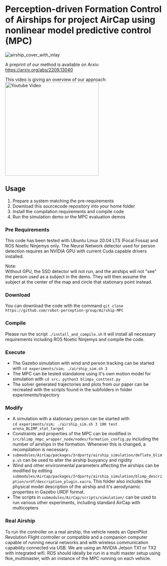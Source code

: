 # Perception-driven Formation Control of Airships for project AirCap using nonlinear model predictive control (MPC)
![airship_cover_with_inlay](https://user-images.githubusercontent.com/32105268/192122387-465e4489-5635-44d2-ab37-2071c48651a0.png)

A preprint of our method is available on Arxiv: https://arxiv.org/abs/2209.13040

This video is giving an overview of our approach:<br>
[<img src="https://img.youtube.com/vi/ihS0_VRD_kk/0.jpg" width="300" alt="Youtube Video"/>](https://www.youtube.com/watch?v=ihS0_VRD_kk)


## Usage

1. Prepare a system matching the pre-requirements
2. Download this sourcecode repository into your home folder
3. Install the compilation requirements and compile code
4. Run the simulation demo or the MPC evaluation demos

### Pre Requirements

This code has been tested with Ubuntu Linux 20.04 LTS (Focal Fossa) and ROS Noetic Ninjemys only.
The Neural Network detector used for person detection requires an NVIDIA GPU with current Cuda capable drivers installed.

Note:<br>
Without GPU, the SSD detector will not run, and the airships will not "see" the person used as a subject in the demo. They will then assume the subject at the center of the map and circle that stationary point instead.

### Download

You can download the code with the command  ```git clone https://github.com/robot-perception-group/Airship-MPC```

### Compile

Please run the script ```./install_and_compile.sh``` it will install all necessary requirements including ROS Noetic Ninjemys and compile the code.

### Execute

 * The Gazebo simulation with wind and person tracking can be started with ```cd experiments/sim; ./airship_sim.sh 3```
 * The MPC can be tested standalone using it's own motion model for simulation with ```cd src; python3 blimps_costtest.py```
 * The solver generated trajectories and plots from our paper can be recreated with the scripts found in the subfolders in folder experiments/trajectory

### Modify
 * A simulation with a stationary person can be started with <br> ```cd experiments/sim; ./airship_sim.sh 3 100 test arena_BLIMP_stat_target```
 * Constraints and properties of the MPC can be modified in ```src/blimp_nmpc_wrapper_node/nodes/formation_config.py``` including the number of airships in the formation. Whenever this is changed, a recompilation is necessary.
 * ```submodules/AirCap/packages/3rdparty/airship_simulation/deflate_blimp.sh``` can be used to alter the airship buoyancy and rigidity
 * Wind and other environmental parameters affecting the airships can be modified by editing ```submodules/AirCap/packages/3rdparty/airship_simulation/blimp_description/urdf/description_plugin.xacro```. This folder also includes the physical model description of the airship and it's aerodynamic properties in Gazebo URDF format.
 * The scripts in ```submodules/AirCap/scripts/simulation/``` can be used to run various other experiments, including standard AirCap with multicopters

### Real Airship
To run the controller on a real airship, the vehicle needs an OpenPilot Revolution Flight controller or compatible
and a companion computer capable of running neural networks and with wireless communication capability connected via USB. We are using an NVIDIA Jetson TX1 or TX2 with integrated wifi.
ROS should ideally be run in a multi master setup using fkie_multimaster, with an instance of the MPC running on each vehicle.
